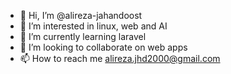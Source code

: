 - 👋 Hi, I’m @alireza-jahandoost
- 👀 I’m interested in linux, web and AI
- 🌱 I’m currently learning laravel
- 💞️ I’m looking to collaborate on web apps
- 📫 How to reach me alireza.jhd2000@gmail.com

<!---
alireza-jahandoost/alireza-jahandoost is a ✨ special ✨ repository because its `README.md` (this file) appears on your GitHub profile.
You can click the Preview link to take a look at your changes.
--->

